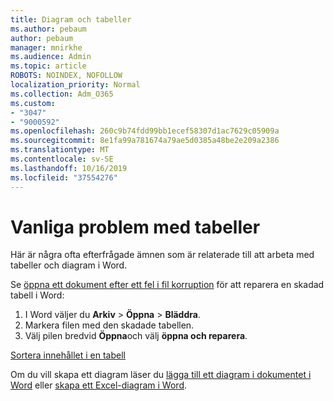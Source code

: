 ```yaml
---
title: Diagram och tabeller
ms.author: pebaum
author: pebaum
manager: mnirkhe
ms.audience: Admin
ms.topic: article
ROBOTS: NOINDEX, NOFOLLOW
localization_priority: Normal
ms.collection: Adm_O365
ms.custom:
- "3047"
- "9000592"
ms.openlocfilehash: 260c9b74fdd99bb1ecef58307d1ac7629c05909a
ms.sourcegitcommit: 8e1fa99a781674a79ae5d0385a48be2e209a2386
ms.translationtype: MT
ms.contentlocale: sv-SE
ms.lasthandoff: 10/16/2019
ms.locfileid: "37554276"
---
```

# <a name="common-issues-with-tables"></a>Vanliga problem med tabeller 

Här är några ofta efterfrågade ämnen som är relaterade till att arbeta med tabeller och diagram i Word.

Se [öppna ett dokument efter ett fel i fil korruption](https://support.office.com/article/47df9d48-2165-4411-a699-1786ac734bc3) för att reparera en skadad tabell i Word:

 1. I Word väljer du **Arkiv** > **Öppna** > **Bläddra**.
 2. Markera filen med den skadade tabellen.
 3. Välj pilen bredvid **Öppna**och välj **öppna och reparera**.

[Sortera innehållet i en tabell](https://support.office.com/article/F8392477-4613-49CD-ABA6-7C2E48F1D91F)

Om du vill skapa ett diagram läser du [lägga till ett diagram i dokumentet i Word](https://support.office.com/article/ff48e3eb-5e04-4368-a39e-20df7c798932) eller [skapa ett Excel-diagram i Word](https://support.office.com/article/11A7D2F0-4487-4A9B-BBC6-D50916CD4A57).
